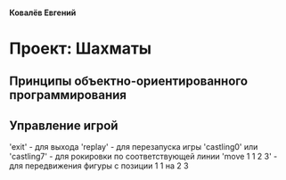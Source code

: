 #### Ковалёв Евгений
# Проект: Шахматы
## Принципы объектно-ориентированного программирования

## Управление игрой
'exit' - для выхода
'replay' - для перезапуска игры
'castling0' или 'castling7' - для рокировки по соответствующей линии
'move 1 1 2 3' - для передвижения фигуры с позиции 1 1 на 2 3
